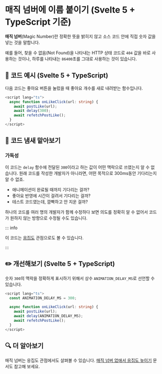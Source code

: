 # 매직 넘버에 이름 붙이기 (Svelte 5 + TypeScript 기준)

<div style="margin-top: 16px">
<Badge type="info" text="가독성" />
</div>

**매직 넘버**(Magic Number)란 정확한 뜻을 밝히지 않고 소스 코드 안에 직접 숫자 값을 넣는 것을 말합니다.

예를 들어, 찾을 수 없음(Not Found)을 나타내는 HTTP 상태 코드로 `404` 값을 바로 사용하는 것이나,
하루를 나타내는 `86400`초를 그대로 사용하는 것이 있습니다.

## 📝 코드 예시 (Svelte 5 + TypeScript)

다음 코드는 좋아요 버튼을 눌렀을 때 좋아요 개수를 새로 내려받는 함수입니다.

```ts
<script lang="ts">
  async function onLikeClick(url: string) {
    await postLike(url);
    await delay(300);
    await refetchPostLike();
  }
</script>
```

## 👃 코드 냄새 맡아보기

### 가독성

이 코드는 `delay` 함수에 전달된 `300`이라고 하는 값이 어떤 맥락으로 쓰였는지 알 수 없습니다.
원래 코드를 작성한 개발자가 아니라면, 어떤 목적으로 300ms동안 기다리는지 알 수 없죠.

- 애니메이션이 완료될 때까지 기다리는 걸까?
- 좋아요 반영에 시간이 걸려서 기다리는 걸까?
- 테스트 코드였는데, 깜빡하고 안 지운 걸까?

하나의 코드를 여러 명의 개발자가 함께 수정하다 보면 의도를 정확히 알 수 없어서 코드가 원하지 않는 방향으로 수정될 수도 있습니다.

::: info

이 코드는 [응집도](./magic-number-cohesion.md) 관점으로도 볼 수 있습니다.

:::

## ✏️ 개선해보기 (Svelte 5 + TypeScript)

숫자 `300`의 맥락을 정확하게 표시하기 위해서 상수 `ANIMATION_DELAY_MS`로 선언할 수 있습니다.

```ts
<script lang="ts">
  const ANIMATION_DELAY_MS = 300;

  async function onLikeClick(url: string) {
    await postLike(url);
    await delay(ANIMATION_DELAY_MS);
    await refetchPostLike();
  }
</script>
```

## 🔍 더 알아보기

매직 넘버는 응집도 관점에서도 살펴볼 수 있습니다. [매직 넘버 없애서 응집도 높이기](./magic-number-cohesion.md) 문서도 참고해 보세요.
